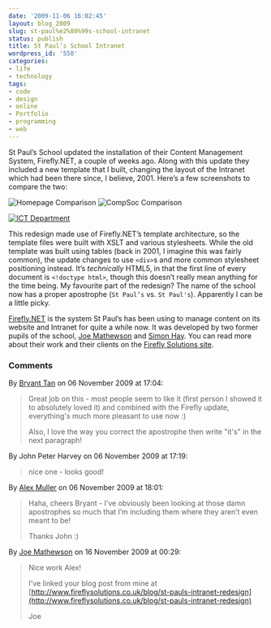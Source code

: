 ```yaml
---
date: '2009-11-06 16:02:45'
layout: blog_2009
slug: st-paul%e2%80%99s-school-intranet
status: publish
title: St Paul’s School Intranet
wordpress_id: '550'
categories:
- life
- technology
tags:
- code
- design
- online
- Portfolio
- programming
- web
---
```


St Paul’s School updated the installation of their Content Management System,
Firefly.NET, a couple of weeks ago. Along with this update they included a new
template that I built, changing the layout of the Intranet which had been
there since, I believe, 2001. Here’s a few screenshots to compare the two:

![Homepage Comparison](http://alexmuller.s3.amazonaws.com/static/blog/2009-11-06-sps-homepage-comparison.png)
![CompSoc Comparison](http://alexmuller.s3.amazonaws.com/static/blog/2009-11-06-sps-compsoc-comparison.png)

[![ICT Department](http://alexmuller.s3.amazonaws.com/static/blog/2009-11-06-sps-ict-updated.png)](http://alexmuller.s3.amazonaws.com/static/blog/2009-11-06-sps-ict-updated-large.png)

This redesign made use of Firefly.NET’s template architecture, so the template
files were built with XSLT and various stylesheets. While the old template was
built using tables (back in 2001, I imagine this was fairly common), the
update changes to use `<div>`s and more common stylesheet positioning instead.
It’s _technically_ HTML5, in that the first line of every document is
`<!doctype html>`, though this doesn’t really mean anything for the time
being. My favourite part of the redesign? The name of the school now has a
proper apostrophe (`St Paul’s` vs. `St Paul's`). Apparently I can be a little
picky.

[Firefly.NET](http://www.fireflysolutions.co.uk/fireflynet) is the system St
Paul’s has been using to manage content on its website and Intranet for quite
a while now. It was developed by two former pupils of the school, [Joe
Mathewson](http://twitter.com/j0ejack) and [Simon
Hay](http://twitter.com/sjehay). You can read more about their work and their
clients on the [Firefly Solutions site](http://www.fireflysolutions.co.uk/).

### Comments ###

By [Bryant Tan](http://gedanken451.wordpress.com/) on 06 November 2009 at 17:04:

> Great job on this - most people seem to like it (first person I showed it to
> absolutely loved it) and combined with the Firefly update, everything's much
> more pleasant to use now :)
> 
> Also, I love the way you correct the apostrophe then write "it's" in the next
> paragraph!

By John Peter Harvey on 06 November 2009 at 17:19:

> nice one - looks good!

By [Alex Muller](http://alex.mullr.net/blog/) on 06 November 2009 at 18:01:

> Haha, cheers Bryant - I’ve obviously been looking at those damn apostrophes so
> much that I’m including them where they aren’t even meant to be!
> 
> 
> Thanks John :)
> 

By [Joe Mathewson](http://www.fireflysolutions.co.uk/) on 16 November 2009 at 00:29:

> Nice work Alex!
> 
> I've linked your blog post from mine at
> [http://www.fireflysolutions.co.uk/blog/st-pauls-intranet-redesign](http://www.fireflysolutions.co.uk/blog/st-pauls-intranet-redesign)
> 
> Joe

